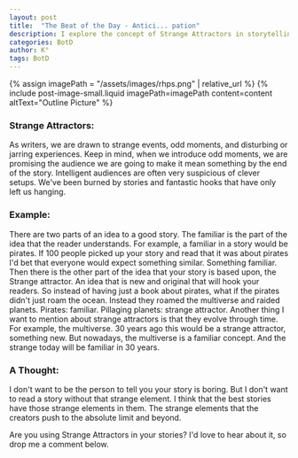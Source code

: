```yaml
---
layout: post
title:  "The Beat of the Day - Antici... pation"
description: I explore the concept of Strange Attractors in storytelling - the unique, odd elements that hook readers beyond the familiar. Using the example of multiverse pirates, I demonstrate how combining familiar concepts with strange elements creates compelling narratives. However, I emphasize that these strange elements must pay off by the story's end, as audiences have grown wary of unfulfilled setups. Importantly, what's strange today may become familiar tomorrow, pushing writers to constantly innovate.
categories: BotD
author: K°
tags: BotD
---
```


<div>
{% assign imagePath = "/assets/images/rhps.png" | relative_url %}
{% include post-image-small.liquid imagePath=imagePath content=content 
altText="Outline Picture" %}
</div>

### Strange Attractors:
As writers, we are drawn to strange events, odd moments, and disturbing or jarring experiences. Keep in mind, when we introduce odd moments, we are promising the audience we are going to make it mean something by the end of the story. Intelligent audiences are often very suspicious of clever setups. We've been burned by stories and fantastic hooks that have only left us hanging.

### Example:
There are two parts of an idea to a good story. The familiar is the part of the idea that the reader understands. For example, a familiar in a story would be pirates. If 100 people picked up your story and read that it was about pirates I'd bet that everyone would expect something similar. Something familiar. Then there is the other part of the idea that your story is based upon, the Strange attractor. An idea that is new and original that will hook your readers. So instead of having just a book about pirates, what if the pirates didn't just roam the ocean. Instead they roamed the multiverse and raided planets. Pirates: familiar. Pillaging planets: strange attractor. Another thing I want to mention about strange attractors is that they evolve through time. For example, the multiverse. 30 years ago this would be a strange attractor, something new. But nowadays, the multiverse is a familiar concept. And the strange today will be familiar in 30 years.

### A Thought:
I don't want to be the person to tell you your story is boring. But I don't want to read a story without that strange element. I think that the best stories have those strange elements in them. The strange elements that the creators push to the absolute limit and beyond.

Are you using Strange Attractors in your stories? I'd love to hear about it, so drop me a comment below.